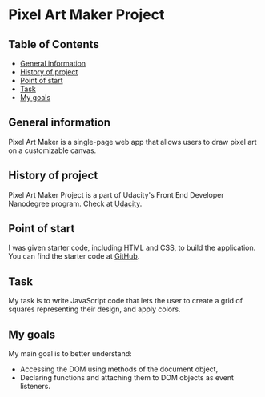 # Pixel Art Maker Project

## Table of Contents

* [General information](#general-information)
* [History of project](#history-of-project)
* [Point of start](#point-of-start)
* [Task](#task)
* [My goals](#my-goals)

## General information

Pixel Art Maker is a single-page web app that allows users to draw pixel art on a customizable canvas.

## History of project

Pixel Art Maker Project is a part of Udacity's Front End Developer Nanodegree program.
Check at [Udacity](https://www.udacity.com).

## Point of start

I was given starter code, including HTML and CSS, to build the application.
You can find the starter code at [GitHub](https://github.com/udacity/project-pixel-art-maker-starter).

## Task

My task is to write JavaScript code that lets the user to create a grid of squares representing their design, and apply colors.

## My goals

My main goal is to better understand:

* Accessing the DOM using methods of the document object,
* Declaring functions and attaching them to DOM objects as event listeners.

